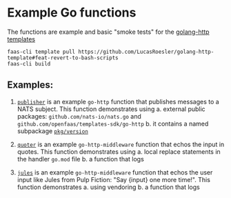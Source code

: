 # Example Go functions

The functions are example and basic "smoke tests" for the [golang-http templates](https://github.com/openfaas/golang-http-template)

```
faas-cli template pull https://github.com/LucasRoesler/golang-http-template#feat-revert-to-bash-scripts
faas-cli build
```

## Examples:

1. [`publisher`](./publisher/) is an example `go-http` function that publishes messages to a NATS subject. This function demonstrates using
   a. external public packages: `github.com/nats-io/nats.go` and `github.com/openfaas/templates-sdk/go-http`
   b. it contains a named subpackage [`pkg/version`](./publisher/pkg/version/)

2. [`quoter`](./quoter/) is an example `go-http-middleware` function that echos the input in quotes. This function demonstrates using
   a. local replace statements in the handler `go.mod` file
   b. a function that logs

3. [`jules`](./jules/) is an example `go-http-middleware` function that echos the user input like Jules from Pulp Fiction: "Say {input} one more time!". This function demonstrates
   a. using vendoring
   b. a function that logs
